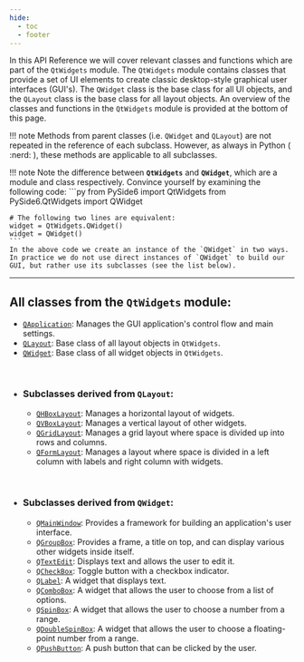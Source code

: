 ```yaml
---
hide:
  - toc
  - footer
---
```


In this API Reference we will cover relevant classes and functions which are part of the `QtWidgets` module. The `QtWidgets` module contains classes that provide a set of UI elements to create classic desktop-style graphical user interfaces (GUI's). The `QWidget` class is the base class for all UI objects, and the `QLayout` class is the base class for all layout objects. An overview of the classes and functions in the `QtWidgets` module is provided at the bottom of this page.


!!! note
    Methods from parent classes (i.e. `QWidget` and `QLayout`) are not repeated in the reference of each subclass. However, as always in Python ( :nerd: ), these methods are applicable to all subclasses. 


!!! note
    Note the difference between **`QtWidgets`** and **`QWidget`**, which are a module and class respectively. Convince yourself by examining the following code:
    ```py 
    from PySide6 import QtWidgets
    from PySide6.QtWidgets import QWidget

    # The following two lines are equivalent:
    widget = QtWidgets.QWidget()
    widget = QWidget()
    ```
    In the above code we create an instance of the `QWidget` in two ways. In practice we do not use direct instances of `QWidget` to build our GUI, but rather use its subclasses (see the list below). 

<hr>

## All classes from the `QtWidgets` module:

  - [`QApplication`](QApplication.md): Manages the GUI application's control flow and main settings.
  - [`QLayout`](QLayout.md): Base class of all layout objects in `QtWidgets`.  
  - [`QWidget`](QWidget.md): Base class of all widget objects in `QtWidgets`.
<br>

- ### Subclasses derived from `QLayout`:
    - [`QHBoxLayout`](QHBoxLayout.md): Manages a horizontal layout of widgets. 
    - [`QVBoxLayout`](QVBoxLayout.md): Manages a vertical layout of other widgets. 
    - [`QGridLayout`](QGridLayout.md): Manages a grid layout where space is divided up into rows and columns.
    - [`QFormLayout`](QFormLayout.md): Manages a layout where space is divided in a left column with labels and right column with widgets.
<br> 

- ### Subclasses derived from `QWidget`:
    - [`QMainWindow`](QMainWindow.md): Provides a framework for building an application's user interface.
    - [`QGroupBox`](QGroupBox.md): Provides a frame, a title on top, and can display various other widgets inside itself.
    - [`QTextEdit`](QTextEdit.md): Displays text and allows the user to edit it.
    - [`QCheckBox`](QCheckBox.md): Toggle button with a checkbox indicator.  
    - [`QLabel`](QLabel.md): A widget that displays text.
    - [`QComboBox`](QComboBox.md): A widget that allows the user to choose from a list of options. 
    - [`QSpinBox`](QSpinBox.md): A widget that allows the user to choose a number from a range.
    - [`QDoubleSpinBox`](QDoubleSpinBox.md): A widget that allows the user to choose a floating-point number from a range.
    - [`QPushButton`](QPushButton.md): A push button that can be clicked by the user.

<br>
<br>
